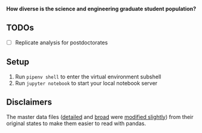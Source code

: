**How diverse is the science and engineering graduate student population?**

## TODOs

- [ ] Replicate analysis for postdoctorates

## Setup

1. Run `pipenv shell` to enter the virtual environment subshell
2. Run `jupyter notebook` to start your local notebook server

## Disclaimers

The master data files ([detailed](https://github.com/spec-journalism/gss-diversity/blob/master/data/Detailed_Sex_RaceEthnicity.csv) and [broad](https://github.com/spec-journalism/gss-diversity/blob/master/data/Broad_Sex_RaceEthnicity.csv) were [modified slightly](https://github.com/spec-journalism/gss-diversity/commit/def1af012f8ccc68757b2fe3deff74f5eb08c9d1)) from their original states to make them easier to read with pandas. 
